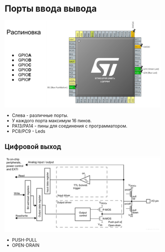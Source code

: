 # Порты ввода вывода

![core](./images/pins.png)

- Слева - различные порты.
- У каждого порта максимум 16 пинов.
- PA13/PA14 - пины для соединения с программатором.
- PC8/PC9 - Leds

## Цифровой выход
![core](./images/d_out.png)

  - PUSH-PULL
  - OPEN-DRAIN
